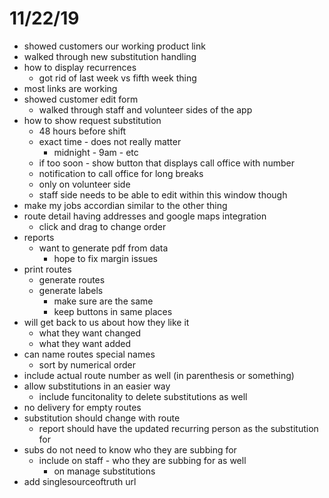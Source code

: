 # 11/22/19
  - showed customers our working product link
  - walked through new substitution handling
  - how to display recurrences
    - got rid of last week vs fifth week thing
  - most links are working
  - showed customer edit form
    - walked through staff and volunteer sides of the app
  - how to show request substitution
    - 48 hours before shift
    - exact time - does not really matter
      - midnight - 9am - etc
    - if too soon - show button that displays call office with number
    - notification to call office for long breaks
    - only on volunteer side
    - staff side needs to be able to edit within this window though
  - make my jobs accordian similar to the other thing
  - route detail having addresses and google maps integration
    - click and drag to change order
  - reports
    - want to generate pdf from data
      - hope to fix margin issues
  - print routes
    - generate routes
    - generate labels
      - make sure are the same
      - keep buttons in same places
  - will get back to us about how they like it
    - what they want changed
    - what they want added
  - can name routes special names
    - sort by numerical order
  - include actual route number as well (in parenthesis or something)
  - allow substitutions in an easier way
    - include funcitonality to delete substitutions as well
  - no delivery for empty routes
  - substitution should change with route
    - report should have the updated recurring person as the substitution for
  - subs do not need to know who they are subbing for
    - include on staff - who they are subbing for as well
      - on manage substitutions
  - add singlesourceoftruth url
